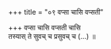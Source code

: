 +++
title = "०९ वप्सा चासि वप्सती"

+++
वप्सा चासि वप्सती चासि  
तस्यास् ते सुवच् च प्रसुवच् च (…) ॥